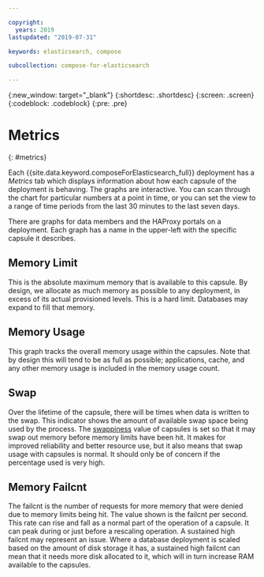 ```yaml
---

copyright:
  years: 2019
lastupdated: "2019-07-31"

keywords: elasticsearch, compose

subcollection: compose-for-elasticsearch

---
```


{:new_window: target="_blank"}
{:shortdesc: .shortdesc}
{:screen: .screen}
{:codeblock: .codeblock}
{:pre: .pre}


# Metrics
{: #metrics}

Each {{site.data.keyword.composeForElasticsearch_full}} deployment has a _Metrics_ tab which displays information about how each capsule of the deployment is behaving. The graphs are interactive. You can scan through the chart for particular numbers at a point in time, or you can set the view to a range of time periods from the last 30 minutes to the last seven days.

There are graphs for data members and the HAProxy portals on a deployment. Each graph has a name in the upper-left with the specific capsule it describes. 

## Memory Limit

This is the absolute maximum memory that is available to this capsule. By design, we allocate as much memory as possible to any deployment, in excess of its actual provisioned levels. This is a hard limit. Databases may expand to fill that memory.

## Memory Usage

This graph tracks the overall memory usage within the capsules. Note that by design this will tend to be as full as possible; applications, cache, and any other memory usage is included in the memory usage count.

## Swap

Over the lifetime of the capsule, there will be times when data is written to the swap. This indicator shows the amount of available swap space being used by the process. The [swappiness](https://en.wikipedia.org/wiki/Swappiness) value of capsules is set so that it may swap out memory before memory limits have been hit. It makes for improved reliability and better resource use, but it also means that swap usage with capsules is normal. It should only be of concern if the percentage used is very high. 

## Memory Failcnt

The failcnt is the number of requests for more memory that were denied due to memory limits being hit. The value shown is the failcnt per second. This rate can rise and fall as a normal part of the operation of a capsule. It can peak during or just before a rescaling operation. A sustained high failcnt may represent an issue. Where a database deployment is scaled based on the amount of disk storage it has, a sustained high failcnt can mean that it needs more disk allocated to it, which will in turn increase RAM available to the capsules.